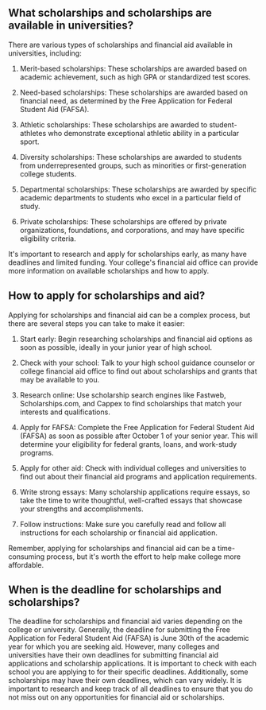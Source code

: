 ## What scholarships and scholarships are available in universities?
There are various types of scholarships and financial aid available in universities, including:

1. Merit-based scholarships: These scholarships are awarded based on academic achievement, such as high GPA or standardized test scores.

2. Need-based scholarships: These scholarships are awarded based on financial need, as determined by the Free Application for Federal Student Aid (FAFSA).

3. Athletic scholarships: These scholarships are awarded to student-athletes who demonstrate exceptional athletic ability in a particular sport.

4. Diversity scholarships: These scholarships are awarded to students from underrepresented groups, such as minorities or first-generation college students.

5. Departmental scholarships: These scholarships are awarded by specific academic departments to students who excel in a particular field of study.

6. Private scholarships: These scholarships are offered by private organizations, foundations, and corporations, and may have specific eligibility criteria.

It's important to research and apply for scholarships early, as many have deadlines and limited funding. Your college's financial aid office can provide more information on available scholarships and how to apply.
## How to apply for scholarships and aid?
Applying for scholarships and financial aid can be a complex process, but there are several steps you can take to make it easier:

1. Start early: Begin researching scholarships and financial aid options as soon as possible, ideally in your junior year of high school.

2. Check with your school: Talk to your high school guidance counselor or college financial aid office to find out about scholarships and grants that may be available to you.

3. Research online: Use scholarship search engines like Fastweb, Scholarships.com, and Cappex to find scholarships that match your interests and qualifications.

4. Apply for FAFSA: Complete the Free Application for Federal Student Aid (FAFSA) as soon as possible after October 1 of your senior year. This will determine your eligibility for federal grants, loans, and work-study programs.

5. Apply for other aid: Check with individual colleges and universities to find out about their financial aid programs and application requirements.

6. Write strong essays: Many scholarship applications require essays, so take the time to write thoughtful, well-crafted essays that showcase your strengths and accomplishments.

7. Follow instructions: Make sure you carefully read and follow all instructions for each scholarship or financial aid application.

Remember, applying for scholarships and financial aid can be a time-consuming process, but it's worth the effort to help make college more affordable.
## When is the deadline for scholarships and scholarships?
The deadline for scholarships and financial aid varies depending on the college or university. Generally, the deadline for submitting the Free Application for Federal Student Aid (FAFSA) is June 30th of the academic year for which you are seeking aid. However, many colleges and universities have their own deadlines for submitting financial aid applications and scholarship applications. It is important to check with each school you are applying to for their specific deadlines. Additionally, some scholarships may have their own deadlines, which can vary widely. It is important to research and keep track of all deadlines to ensure that you do not miss out on any opportunities for financial aid or scholarships.
